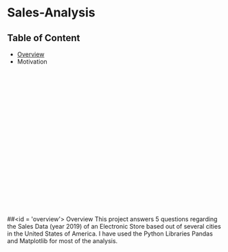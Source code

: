 # Sales-Analysis
## Table of Content

<ul>
  <li><a href='#overview'>Overview</a></li>
  <li>Motivation</li>
  
</ul> 

<br>
<br>
<br>
<br>
<br>
<br>
<br>
<br>
<br>
<br>
<br>
<br>
<br>
<br>
<br>
<br>
<br>
<br>
<br>

##<id = 'overview'> Overview
This project answers 5 questions regarding the Sales Data (year 2019) of an Electronic Store based out of several cities in the United States of America. 
I have used the Python Libraries Pandas and Matplotlib for most of the analysis. 
